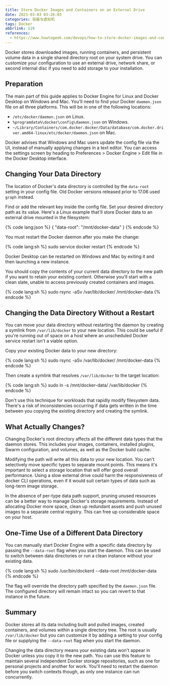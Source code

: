```yaml
---
title: Store Docker Images and Containers on an External Drive
date: 2023-03-03 03:26:03
categories: 容器与虚拟机
tags: Docker
abbrlink: 119
references:
  - https://www.howtogeek.com/devops/how-to-store-docker-images-and-containers-on-an-external-drive/
---
```

Docker stores downloaded images, running containers, and persistent volume data in a single shared directory root on your system drive. You can customize your configuration to use an external drive, network share, or second internal disc if you need to add storage to your installation.

## Preparation

The main part of this guide applies to Docker Engine for Linux and Docker Desktop on Windows and Mac. You'll need to find your Docker `daemon.json` file on all three platforms. This will be in one of the following locations:

- `/etc/docker/daemon.json` on Linux.
- `%programdata%\docker\config\daemon.json` on Windows.
- `~/Library/Containers/com.docker.docker/Data/database/com.docker.driver.amd64-linux/etc/docker/daemon.json` on Mac.

Docker advises that Windows and Mac users update the config file via the UI, instead of manually applying changes in a text editor. You can access the settings screen by heading to Preferences > Docker Engine > Edit file in the Docker Desktop interface.

<!-- more -->

## Changing Your Data Directory

The location of Docker's data directory is controlled by the `data-root` setting in your config file. Old Docker versions released prior to 17.06 used `graph` instead.

Find or add the relevant key inside the config file. Set your desired directory path as its value. Here's a Linux example that'll store Docker data to an external drive mounted in the filesystem:

{% code lang:json %}
{
    "data-root": "/mnt/docker-data"
}
{% endcode %}

You must restart the Docker daemon after you make the change:

{% code lang:sh %}
sudo service docker restart
{% endcode %}

Docker Desktop can be restarted on Windows and Mac by exiting it and then launching a new instance.

You should copy the contents of your current data directory to the new path if you want to retain your existing content. Otherwise you'll start with a clean slate, unable to access previously created containers and images.

{% code lang:sh %}
sudo rsync -aSv /var/lib/docker/ /mnt/docker-data
{% endcode %}

## Changing the Data Directory Without a Restart

You can move your data directory without restarting the daemon by creating a symlink from `/var/lib/docker` to your new location. This could be useful if you're running out of space on a host where an unscheduled Docker service restart isn't a viable option.

Copy your existing Docker data to your new directory:

{% code lang:sh %}
sudo rsync -aSv /var/lib/docker/ /mnt/docker-data
{% endcode %}

Then create a symlink that resolves `/var/lib/docker` to the target location:

{% code lang:sh %}
sudo ln -s /mnt/docker-data/ /var/lib/docker
{% endcode %}

Don't use this technique for workloads that rapidly modify filesystem data. There's a risk of inconsistencies occurring if data gets written in the time between you copying the existing directory and creating the symlink.

## What Actually Changes?

Changing Docker's root directory affects all the different data types that the daemon stores. This includes your images, containers, installed plugins, Swarm configuration, and volumes, as well as the Docker build cache.

Modifying the path will write all this data to your new location. You can't selectively move specific types to separate mount points. This means it's important to select a storage location that will offer good overall performance. Using a slow external drive could harm the responsiveness of docker CLI operations, even if it would suit certain types of data such as long-term image storage.

In the absence of per-type data path support, pruning unused resources can be a better way to manage Docker's storage requirements. Instead of allocating Docker more space, clean up redundant assets and push unused images to a separate central registry. This can free up considerable space on your host.

## One-Time Use of a Different Data Directory

You can manually start Docker Engine with a specific data directory by passing the `--data-root` flag when you start the daemon. This can be used to switch between data directories or run a clean instance without your existing data.

{% code lang:sh %}
sudo /usr/bin/dockerd --data-root /mnt/docker-data
{% endcode %}

The flag will override the directory path specified by the `daemon.json` file. The configured directory will remain intact so you can revert to that instance in the future.

## Summary

Docker stores all its data including built and pulled images, created containers, and volumes within a single directory tree. The root is usually `/var/lib/docker` but you can customize it by adding a setting to your config file or supplying the `--data-root` flag when you start the daemon.

Changing the data directory means your existing data won't appear in Docker unless you copy it to the new path. You can use this feature to maintain several independent Docker storage repositories, such as one for personal projects and another for work. You'll need to restart the daemon before you switch contexts though, as only one instance can run concurrently.
